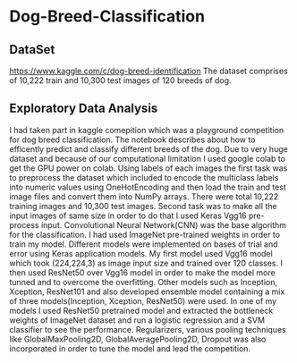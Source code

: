 # Dog-Breed-Classification

## DataSet
https://www.kaggle.com/c/dog-breed-identification
The dataset comprises of 10,222 train and 10,300 test images of 120 breeds of dog.

## Exploratory Data Analysis

I had taken part in kaggle comepition which was a playground competition for dog breed classification. The notebook describes about how to efficently predict and classify different breeds of the dog.  Due to very huge dataset and because of our computational limitation I used google colab to get the GPU power on colab. Using labels of each images the first task was to preprocess the dataset which included to encode the multiclass labels into numeric values using OneHotEncoding and then load the train and test image files and convert them into NumPy arrays. There were total 10,222 training images and 10,300 test images. Second task was to make all the input images of same size in order to do that I used Keras Vgg16 pre-process input. Convolutional Neural Network(CNN) was the base algorithm for the classification. I had used ImageNet pre-trained weights in order to train my model. Different models were implemented on bases of trial and error using Keras application models. My first model used Vgg16 model which took (224,224,3) as image input size and trained over 120 classes. I then used ResNet50 over Vgg16 model in order to make the model more tunned and to overcome the overfitting. Other models such as Inception, Xception, ResNet101 and also developed ensemble model containing a mix of three models(Inception, Xception, ResNet50) were used. In one of my models I used ResNet50 pretrained model and extracted the bottleneck weights of ImageNet dataset and run a logistic regression and a SVM classifier to see the performance. Regularizers, various pooling techniques like GlobalMaxPooling2D, GlobalAveragePooling2D, Dropout was also incorporated in order to tune the model and lead the competition.
